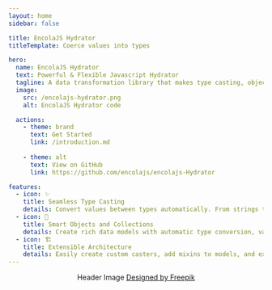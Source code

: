 ```yaml
---
layout: home
sidebar: false

title: EncolaJS Hydrator
titleTemplate: Coerce values into types

hero:
  name: EncolaJS Hydrator
  text: Powerful & Flexible Javascript Hydrator 
  tagline: A data transformation library that makes type casting, object hydration, and collections management a breeze!
  image:
    src: /encolajs-hydrator.png
    alt: EncolaJS Hydrator code

  actions:
    - theme: brand
      text: Get Started
      link: /introduction.md
      
    - theme: alt
      text: View on GitHub
      link: https://github.com/encolajs/encolajs-Hydrator

features:
  - icon: ✨
    title: Seamless Type Casting
    details: Convert values between types automatically. From strings to numbers, dates, or custom objects - with consistent handling of edge cases.
  - icon: 🌳
    title: Smart Objects and Collections
    details: Create rich data models with automatic type conversion, validation, and business logic. Work with collections featuring powerful querying and transformation capabilities.
  - icon: 🏗️
    title: Extensible Architecture
    details: Easily create custom casters, add mixins to models, and extend the library to fit your specific needs. Designed with flexibility in mind.
---
```


<p style="text-align: center">
    Header Image <a target="_blank" href="http://www.freepik.com">Designed by Freepik</a>
</p>

<style>
.VPHero .image {
  max-width: 100%;
}
.VPHero .image-container {
  max-width: 100% !important;
  transform: none;
  padding: 0;
  margin: 0;
}
.VPHero .image-bg {
  display: none;
}
.VPHero .image-src {
  width: 100% !important;
  max-width: 100% !important;
  max-height: none;
  top: 0;
  left: 0;
  position: relative;
  transform: none;
}
</style>